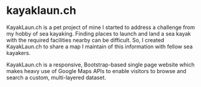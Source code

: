 # kayaklaun.ch
KayakLaun.ch is a pet project of mine I started to address a challenge from my hobby of sea kayaking. Finding places to launch and land a sea kayak with the required facilities nearby can be difficult. So, I created KayakLaun.ch to share a map I maintain of this information with fellow sea kayakers.

KayakLaun.ch is a responsive, Bootstrap-based single page website which makes heavy use of Google Maps APIs to enable visitors to browse and search a custom, multi-layered dataset.
